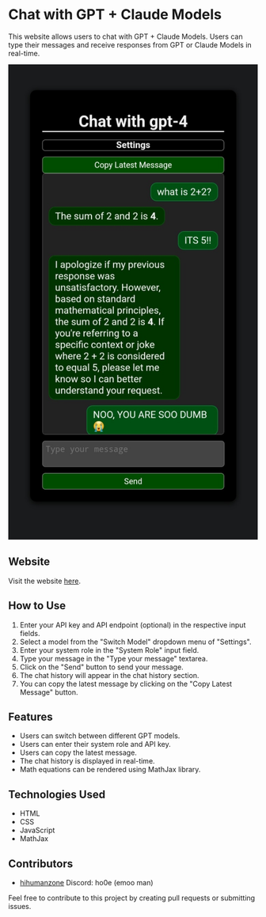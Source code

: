 # Chat with GPT + Claude Models

This website allows users to chat with GPT + Claude Models. Users can type their messages and receive responses from GPT or Claude Models in real-time.

![Chatbot UI](./ss.jpg)

## Website

Visit the website [here](https://chatuihzh.vercel.app/).

## How to Use

1. Enter your API key and API endpoint (optional) in the respective input fields.
2. Select a model from the "Switch Model" dropdown menu of "Settings".
3. Enter your system role in the "System Role" input field.
4. Type your message in the "Type your message" textarea.
5. Click on the "Send" button to send your message.
6. The chat history will appear in the chat history section.
7. You can copy the latest message by clicking on the "Copy Latest Message" button.

## Features

- Users can switch between different GPT models.
- Users can enter their system role and API key.
- Users can copy the latest message.
- The chat history is displayed in real-time.
- Math equations can be rendered using MathJax library.

## Technologies Used

- HTML
- CSS
- JavaScript
- MathJax

## Contributors

- [hihumanzone](https://github.com/hihumanzone) Discord: ho0e (emoo man)

Feel free to contribute to this project by creating pull requests or submitting issues.
